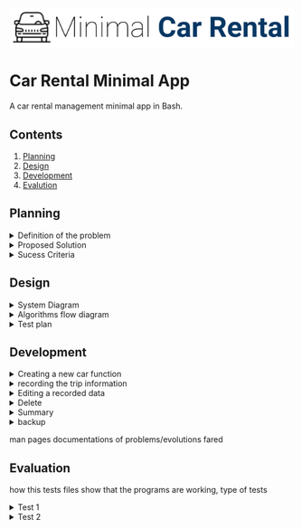 ![CarRental](logo.png)

Car Rental Minimal App
===========================

A car rental management minimal app in Bash.

Contents
-----
  1. [Planning](#planning)
  1. [Design](#design)
  1. [Development](#development)
  1. [Evalution](#evaluation)

Planning
---------- 
 <details><summary>Definition of the problem</summary>
My client is an onwer of a car rental bussiness. His company has a range of cars availbale for rent on a price that varies on the hours of use of the car. The owner requests a computer program for recording information about their orders with the purpose of collecting basic information about the distance driven for each car and points out specific features: easy commands to allow to create a car, record a trip distance, query the trip history a car, edit, delete a car and see the total statistics. One more requirement of the client was a simple terminal based program with a simple and transparent installation. Theres no reference to prior experience with a computer system program. 
 <p></details>

 <details><summary>Proposed Solution</summary>
Since we dont know about any prior experience of the stakeholders with a computer system, we have to follow all the requirements given by the client entirely and successfully because we assume they must be according the stakeholders capacities and the technology present in the company. To make the installation easy and clear, its necessary to use a sotware system that already has the chosen terminal to reduce the work of going through its instalation, which would make the process of installing the app less simple and longer. I chose to work on bash because I am familiar with it, its a free software that can be found in most operating systems except for window bases. These include a lot of linux distributions, macs ls, ios, android among otherrs. It can generate txt files and has the man page feature. 
Git Hub was used to record all the steps in the process of creating the Car Rental App. This helps in the organization to keep on track on what is done and what needs to be done. 
  https://techterms.com/definition/bash
  https://devdocs.io/bash/html_node/bash-features#Bash-Features
  <p></details>
 
 <details><summary>Sucess Criteria</summary>
  These are the measurable outcomes :

1. A car can be created and stored in the database
1. A trip can be recorded for a given car
1. A summary (total distance traveled) of trips can be measured for a particular car
1. A car information can be edited
1. A basic backup system is available
1. Installation is simple-> it does not require additional software, one step process
1. A car can be deleted
1. The application can be uninstalled 
 <p></details>
 
Design
---------
 <details><summary>System Diagram</summary>
  
  ![Diagram](System diagram.png)
  
  [Fig1][This picture shows the system diagram for the car rental program]
  
 
 To design the system diagram of the car rental app we followed the requirements of the client for the desirable outcomes. 
 The input of data will be made through a bash terminal using the scripts that we will be uploaded together with the Cra Rental App through installation. The data will be directed to the database file tha is also within the Car Rental App folder.
 Our scripts comprehend 8 actions that will be afterwards explained in the development section: create, record, edit,delete, summary, backup and uninstall.
<p></details> 

<details><summary>Algorithms flow diagram</summary>
create 
record
summarize
<p></details> 

<details><summary>Test plan</summary>
 testing plan
  program---expected outcome
<p></details> 

Development
----------
  
<details><summary>Creating a new car function</summary>
  
The create script has the function of 
 The following steps summarize the algorithms to create a new car in the system:
  
1. Get input from the user 
1. Check number of arguments (model, color, pp). If 4 then continue, if not "message", exit. 
1. Write to main file with one extra line. Not erasing other entries. 
1. Create car trip file with 4 case for the 4 arguments plate.txt

```.sh
#!/bin/bash

#This program creates a car and record the orders of a car rental bussiness

#Create a car
#Check number of arguments
if [ $# -ne 4 ]; then
echo " Incomplete input. Please enter Plate, Model, Colour and PP "
exit
fi

#If number of arguments is correct. Continue
plate=$1
model=$2
color=$3
pp=$4

#Record order
#moving to the directory where we can find the db file inside the RentalCarApp
#folder. Now we are inside the scripts file, so we will move one level up.
cd ..
#Adding new entry to the file maincarfile.txt without erasing.
echo "$plate $model $color $pp" >> db/maincarfile.txt
#creating
echo " " > db/$plate.txt

bash script/frame1.sh "Car Created successfully"
```
[This script shows the algorithms for creating the car]
<p></details>


<details><summary>recording the trip information</summary>
 The following steps summarize the algorithms to record trip info:
  
1. Check arguments (Plate, km,Date-out,Date-in) if 4, then continue, if not "message", exit.
1. Check that the car exists.
1. If car exists then write the trip info in the $plate.txt file, without erasing previous trips.

```
#!/bin/bash

plate=$1
km=$2
dateout=$3
datein=$4

#Check if arguments are complete
if [ $# -ne 4 ]; then
echo " The arguments are not complete. Enter Plate, Km, Date-out and Date-in "
exit
fi

plate=$1
km=$2
dateout=$3
datein=$4

cd ../db
if [ ! -f $plate.txt ]; then
echo "This car was not created"
exit
else
echo "$km $dateout $datein" >> $plate.txt
fi

cd ../script
bash frame1.sh "Trip info recorded succesfully"
```
[This script shows the algorith for recording a car trip]
<p></details>

<details><summary>Editing a recorded data</summary>
   The following steps summarize the algorithms to edit a car info:
1. Check the number of arguments. If not equal to 4, then print "message" and exit
1. atribute variables to the arguments
1. move to the database file to locate the car file
1. check if car file exists. If not, then print "message" and exit. Else, copy the arguments to the car file.
1. move to the script file to locate the frame script
1. show results in frame script
  
```
 #!/bin/bash

#Check if arguments are complete
if [ $# -ne 4 ]; then
echo " The arguments are not complete. Enter Plate, Km, Date-out and Date-in "
exit
fi

plate=$1
km=$2
dateout=$3
datein=$4

cd ../db
if [ ! -f $plate.txt ]; then
echo "This car was not created"
exit
else
echo "$km $dateout $datein" >> $plate.txt
fi

cd ../script
bash frame1.sh "Trip info recorded succesfully"
```
[This scripts shows the algorithms to edit a car info]
<p></details>
  
  
<details><summary>Delete</summary>
  The following steps summarize the algorithms to delete a car:
1. Check the existance and number of arguments. If not equal to one, then print "message" and exit. If yes, continue.
1. atribute a variable to the first argument
1. move to the database directory to locate the car file
1. check if car exists. If not, then print "message" and exit. Else, delete the car file and delete the car info in the main car file 
1. Show results in frame
  
```
#!/bin/bash

#This program deletes a created car

#First we check the number of arguments
if [ $# -ne 1 ]; then
echo " No input. Please restart and enter the name of the car. "
exit
fi

plate=$1

#move to the Car Rental App main folder
cd ../db

#Check if car exists
if [ ! -f $plate.txt ]; then
echo " This car does not exist."
exit

else

#delete car
rm db/$plate.txt


#delete line of the car in the maintext.file
sed -i '' "/$plate/d" db/maincarfile.txt

#showing the results
bash script/frame1.sh "Car deleted successfully"

fi
```
[The above script shows the algorithms to delete a car]
<p></details>


<details><summary>Summary</summary>
  The following steps summarize the algorithms to generate the summary of a car:

1. Check the number of arguments. If 1 continue, if not "message", exit.
1. Check if the car exists. If yes continue, if not "message", exit.
1. Read the record trips in the car license and for the first word in line (km)
do summary for all if $1 arg =all

```
#!/bin/bash


#This script generates the summary of the car

bash frame1.sh Summary

#Check if the user inputs any argument (check number of arguments)
if [ $# -ne 1 ]; then
echo "No argument inputed.Run the program again and enter the car license"
exit
fi


#Check if file exists in database
FILE=$1
#Another option is moving to the database before checking the file
if [ ! -f "../db/$FILE.txt" ]; then
 echo " Car not created. $FILE does not exist in the database "
 exit
fi

#Summary of the car
total=0

while read line;
do

#Show the sum of the km
for km in $line
do
  (( total=$total+$km ))
break
done

done < ../db/$FILE.txt

#Step 4: Show result nicely
cd ../script/
bash frame1.sh "Total distance travelled for $FILE was $total"
exit
```
<p></details>

<details><summary>backup</summary>
The following steps summarize the algorithms to backup the data in the Car Rental App:
1. Check the existance and number of arguments. If not equal to 1 then print "message", exit, else :
   1. cope the Car Rental App into a destination input by the user
   2. change the name to one that specifies the day of the backup
   3. show the results  
  
```
#!/bin/bash

#this program backs up the Rental Car app data into a directory chosen by the
#user

destination=$1

if [ $# -ne 1 ]; then
echo "Sorry, no destination was inputed. Try again"
exit

else

date=date+%D
cp -a ~/Desktop/RentalCarApp/db $destination
mv $destination/db $destination/db-$date
echo "Successfully backed up into $destination."
fi
```
[The above script shows the algorithms to backup the Car Rental App data]
<p></details>

man pages 
documentations of problems/evolutions fared

Evaluation
----------------------

how this tests files show that the programs are working, type of tests

<details><summary>Test 1</summary>
1. First time running the program we had one issue: the test file needed to move to the main folder
  
```
  .sh
cd ../
```

This is necessary because the create.sh resids in the main folder whereas the test file is inside the /tests folders.

1. The second run of the the test file was also unsucessfull because the database folder was not existent. Also the created program did not store the license file inside the database 
<p></details>

<details><summary>Test 2</summary>
1. First we check if the car was added to the mainfile
In the shell script we used this line:
  
```
.sh
lastline= $( tail -n 1 Databse/maincarfile.txt )
```
The tail -n command is used to read the lines from the last one and the number (1) is the number of the lines that have to be read. Everything together is doing **read 1 line starting from the last one**
1. Then we compare the file we created for the test with the lastline in the maincarfile
1. We had an error because of not putting the quotation mark 
quotation marks makes the argument a phrase. Without the quotation mark the words will be read separetly not as a phrase and it might give tHE ERROR OF "too many arguments"

summary : explain what type of testing was used (refer to the slides in )

compare the criteria with the result, evidence for the succes criteria 
recommendations for the future 
move the test files to development 
<p></details>

